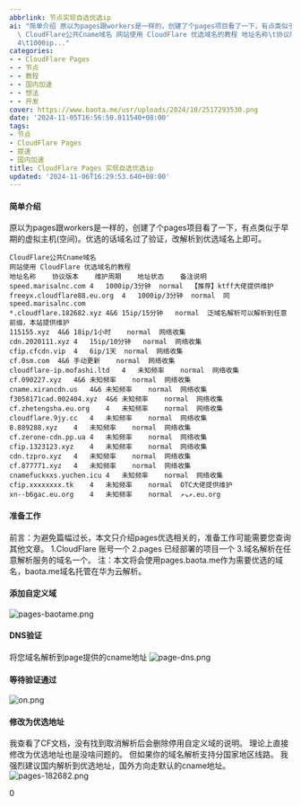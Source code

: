 ```yaml
---
abbrlink: 节点实现自选优选ip
ai: "简单介绍 原以为pages跟workers是一样的，创建了个pages项目看了一下，有点类似于早期的虚拟主机(空间)。优选的话域名过了验证，改解析到优选域名上即可。\
  \ CloudFlare公共Cname域名 网站使用 CloudFlare 优选域名的教程 地址名称\t协议版本\t维护周期\t地址状态\t备注说明 speed.marisalnc.com\t\
  4\t1000ip..."
categories:
- - CloudFlare Pages
- - 节点
- - 教程
- - 国内加速
- - 想法
- - 开发
cover: https://www.baota.me/usr/uploads/2024/10/2517293530.png
date: '2024-11-05T16:56:50.011540+08:00'
tags:
- 节点
- CloudFlare Pages
- 提速
- 国内加速
title: CloudFlare Pages 实现自选优选ip
updated: '2024-11-06T16:29:53.640+08:00'
---
```

#### 简单介绍

原以为pages跟workers是一样的，创建了个pages项目看了一下，有点类似于早期的虚拟主机(空间)。优选的话域名过了验证，改解析到优选域名上即可。

```
CloudFlare公共Cname域名
网站使用 CloudFlare 优选域名的教程
地址名称	协议版本	维护周期	地址状态	备注说明
speed.marisalnc.com	4	1000ip/3分钟	normal	【推荐】ktff大佬提供维护
freeyx.cloudflare88.eu.org	4	1000ip/3分钟	normal	同speed.marisalnc.com
*.cloudflare.182682.xyz	4&6	15ip/15分钟	normal	泛域名解析可以解析到任意前缀，本站提供维护
115155.xyz	4&6	18ip/1小时	normal	网络收集
cdn.2020111.xyz	4	15ip/10分钟	normal	网络收集
cfip.cfcdn.vip	4	6ip/1天	normal	网络收集
cf.0sm.com	4&6	手动更新	normal	网络收集
cloudflare-ip.mofashi.ltd	4	未知频率	normal	网络收集
cf.090227.xyz	4&6	未知频率	normal	网络收集
cname.xirancdn.us	4&6	未知频率	normal	网络收集
f3058171cad.002404.xyz	4&6	未知频率	normal	网络收集
cf.zhetengsha.eu.org	4	未知频率	normal	网络收集
cloudflare.9jy.cc	4	未知频率	normal	网络收集
8.889288.xyz	4	未知频率	normal	网络收集
cf.zerone-cdn.pp.ua	4	未知频率	normal	网络收集
cfip.1323123.xyz	4	未知频率	normal	网络收集
cdn.tzpro.xyz	4	未知频率	normal	网络收集
cf.877771.xyz	4	未知频率	normal	网络收集
cnamefuckxxs.yuchen.icu	4	未知频率	normal	网络收集
cfip.xxxxxxxx.tk	4	未知频率	normal	OTC大佬提供维护
xn--b6gac.eu.org	4	未知频率	normal	↗↘↗.eu.org
```

#### 准备工作

前言：为避免篇幅过长，本文只介绍pages优选相关的，准备工作可能需要您查询其他文章。
1.CloudFlare 账号一个
2.pages 已经部署的项目一个
3.域名解析在任意解析服务的域名一个。
注：本文将会使用pages.baota.me作为需要优选的域名，baota.me域名托管在华为云解析。

#### 添加自定义域

![pages-baotame.png](https://www.baota.me/usr/uploads/2024/10/2517293530.png "pages-baotame.png")

#### DNS验证

将您域名解析到page提供的cname地址
![page-dns.png](https://www.baota.me/usr/uploads/2024/10/983170240.png "page-dns.png")

#### 等待验证通过

![on.png](https://www.baota.me/usr/uploads/2024/10/3088367770.png "on.png")

#### 修改为优选地址

我查看了CF文档，没有找到取消解析后会删除停用自定义域的说明。
理论上直接修改为优选地址也是没啥问题的。
但如果你的域名解析支持分国家地区线路。
我强烈建议国内解析到优选地址，国外方向走默认的cname地址。
![pages-182682.png](https://www.baota.me/usr/uploads/2024/10/1954513842.png "pages-182682.png")

0
